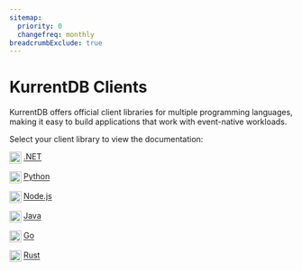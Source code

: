 ```yaml
---
sitemap:
  priority: 0
  changefreq: monthly
breadcrumbExclude: true
---
```


# KurrentDB Clients

KurrentDB offers official client libraries for multiple programming languages, making it easy to build applications that work with event-native workloads.

Select your client library to view the documentation:

<img src="https://skillicons.dev/icons?i=dotnet" alt=".NET" style="height: 1.5em; vertical-align: middle;" /> [.NET](/clients/dotnet/getting-started.md)

<img src="https://skillicons.dev/icons?i=python" alt="Python" style="height: 1.5em; vertical-align: middle;" /> [Python](/clients/python/getting-started.md)

<img src="https://skillicons.dev/icons?i=nodejs" alt="Node.js" style="height: 1.5em; vertical-align: middle;" /> [Node.js](/clients/nodejs/getting-started.md)

<img src="https://skillicons.dev/icons?i=java" alt="Java" style="height: 1.5em; vertical-align: middle;" /> [Java](/clients/java/getting-started.md)

<img src="https://skillicons.dev/icons?i=go" alt="Go" style="height: 1.5em; vertical-align: middle;" /> [Go](/clients/go/getting-started.md)

<img src="https://skillicons.dev/icons?i=rust" alt="Rust" style="height: 1.5em; vertical-align: middle;" /> [Rust](/clients/rust/getting-started.md)
